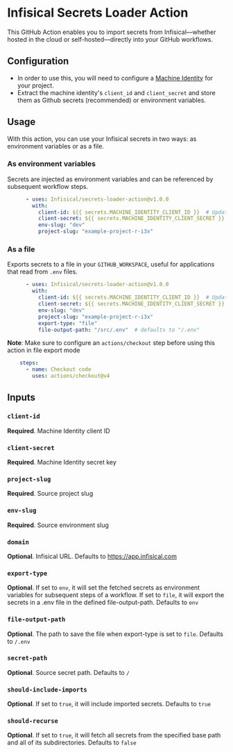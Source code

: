 # Infisical Secrets Loader Action
This GitHub Action enables you to import secrets from Infisical—whether hosted in the cloud or self-hosted—directly into your GitHub workflows.

## Configuration
- In order to use this, you will need to configure a [Machine Identity](https://infisical.com/docs/documentation/platform/identities/universal-auth) for your project.
- Extract the machine identity's `client_id` and `client_secret` and store them as Github secrets (recommended) or environment variables.
  
## Usage
With this action, you can use your Infisical secrets in two ways: as environment variables or as a file.

### As environment variables
Secrets are injected as environment variables and can be referenced by subsequent workflow steps.

```yaml
      - uses: Infisical/secrets-loader-action@v1.0.0
        with:
          client-id: ${{ secrets.MACHINE_IDENTITY_CLIENT_ID }}  # Update this to your own Github references
          client-secret: ${{ secrets.MACHINE_IDENTITY_CLIENT_SECRET }}  # Update this to your own Github references
          env-slug: "dev"
          project-slug: "example-project-r-i3x"
```

### As a file
Exports secrets to a file in your `GITHUB_WORKSPACE`, useful for applications that read from `.env` files.
```yaml
      - uses: Infisical/secrets-loader-action@v1.0.0
        with:
          client-id: ${{ secrets.MACHINE_IDENTITY_CLIENT_ID }}  # Update this to your own Github references
          client-secret: ${{ secrets.MACHINE_IDENTITY_CLIENT_SECRET }}  # Update this to your own Github references
          env-slug: "dev"
          project-slug: "example-project-r-i3x"
          export-type: "file"
          file-output-path: "/src/.env"  # defaults to "/.env"
```
**Note**: Make sure to configure an `actions/checkout` step before using this action in file export mode
```yaml
    steps:
      - name: Checkout code
        uses: actions/checkout@v4
```


## Inputs
### `client-id`
**Required**. Machine Identity client ID

### `client-secret`
**Required**. Machine Identity secret key

### `project-slug`
**Required**. Source project slug

### `env-slug`
**Required**. Source environment slug

### `domain`
**Optional**. Infisical URL. Defaults to https://app.infisical.com

### `export-type`
**Optional**. If set to `env`, it will set the fetched secrets as environment variables for subsequent steps of a workflow. If set to `file`, it will export the secrets in a .env file in the defined file-output-path. Defaults to `env`

### `file-output-path`
**Optional**. The path to save the file when export-type is set to `file`. Defaults to `/.env`

### `secret-path`
**Optional**. Source secret path. Defaults to `/`

### `should-include-imports`
**Optional**. If set to `true`, it will include imported secrets. Defaults to `true`

### `should-recurse`
**Optional**. If set to `true`, it will fetch all secrets from the specified base path and all of its subdirectories. Defaults to `false`
